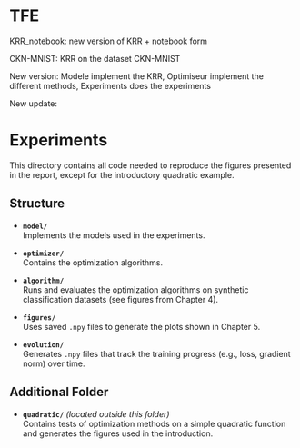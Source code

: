 # TFE

KRR_notebook: new version of KRR + notebook form

CKN-MNIST: KRR on the dataset CKN-MNIST

New version: Modele implement the KRR, Optimiseur implement the different methods, Experiments does the experiments


New update: 
# Experiments

This directory contains all code needed to reproduce the figures presented in the report, except for the introductory quadratic example.

## Structure

- **`model/`**  
  Implements the models used in the experiments.

- **`optimizer/`**  
  Contains the optimization algorithms.

- **`algorithm/`**  
  Runs and evaluates the optimization algorithms on synthetic classification datasets (see figures from Chapter 4).

- **`figures/`**  
  Uses saved `.npy` files to generate the plots shown in Chapter 5.

- **`evolution/`**  
  Generates `.npy` files that track the training progress (e.g., loss, gradient norm) over time.

## Additional Folder

- **`quadratic/`** *(located outside this folder)*  
  Contains tests of optimization methods on a simple quadratic function and generates the figures used in the introduction.

